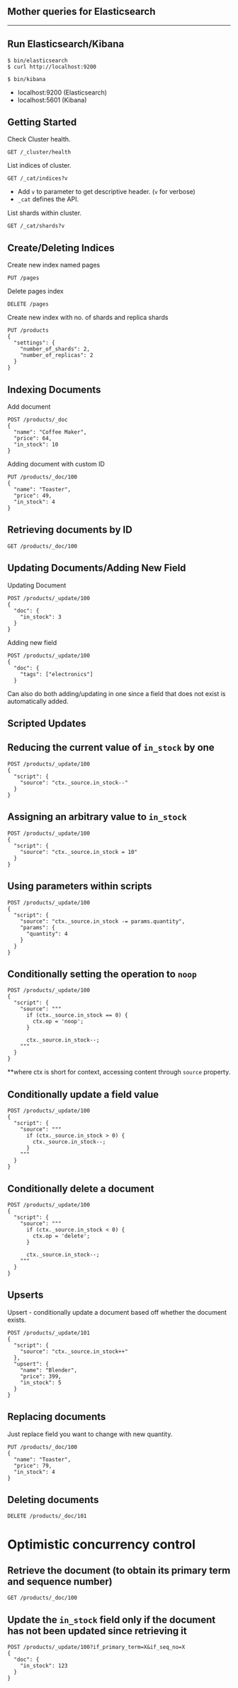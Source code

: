 ## **Mother queries for Elasticsearch**
----------
## Run Elasticsearch/Kibana
```
$ bin/elasticsearch
$ curl http://localhost:9200

$ bin/kibana
```
- localhost:9200 (Elasticsearch)
- localhost:5601 (Kibana)

## Getting Started


Check Cluster health.
```
GET /_cluster/health
```
List indices of cluster.
```
GET /_cat/indices?v
```
- Add `v` to parameter to get descriptive header. (`v` for verbose)
- `_cat` defines the API.

List shards within cluster.
```
GET /_cat/shards?v
```

## Create/Deleting Indices
Create new index named pages
```
PUT /pages
```

Delete pages index
```
DELETE /pages
```
Create new index with no. of shards and replica shards
```
PUT /products
{
  "settings": {
    "number_of_shards": 2,
    "number_of_replicas": 2
  }
}
```
## Indexing Documents
Add document
```
POST /products/_doc
{
  "name": "Coffee Maker",
  "price": 64,
  "in_stock": 10
}
```
Adding document with custom ID
```
PUT /products/_doc/100
{
  "name": "Toaster",
  "price": 49,
  "in_stock": 4
}
```
## Retrieving documents by ID
```
GET /products/_doc/100
```
## Updating Documents/Adding New Field
Updating Document
```
POST /products/_update/100
{
  "doc": {
    "in_stock": 3
  }
}
```
Adding new field
```
POST /products/_update/100
{
  "doc": {
    "tags": ["electronics"]
  }
```
Can also do both adding/updating in one since a field that does not exist is automatically added.

## Scripted Updates

## Reducing the current value of `in_stock` by one

```
POST /products/_update/100
{
  "script": {
    "source": "ctx._source.in_stock--"
  }
}
```

## Assigning an arbitrary value to `in_stock`

```
POST /products/_update/100
{
  "script": {
    "source": "ctx._source.in_stock = 10"
  }
}
```

## Using parameters within scripts

```
POST /products/_update/100
{
  "script": {
    "source": "ctx._source.in_stock -= params.quantity",
    "params": {
      "quantity": 4
    }
  }
}
```

## Conditionally setting the operation to `noop`

```
POST /products/_update/100
{
  "script": {
    "source": """
      if (ctx._source.in_stock == 0) {
        ctx.op = 'noop'; 
      }
      
      ctx._source.in_stock--;
    """
  }
}
```
**where ctx is short for context, accessing content through `source` property.
## Conditionally update a field value

```
POST /products/_update/100
{
  "script": {
    "source": """
      if (ctx._source.in_stock > 0) {
        ctx._source.in_stock--;
      }
    """
  }
}
```

## Conditionally delete a document

```
POST /products/_update/100
{
  "script": {
    "source": """
      if (ctx._source.in_stock < 0) {
        ctx.op = 'delete';
      }
      
      ctx._source.in_stock--;
    """
  }
}
```
## Upserts
Upsert - conditionally update a document based off whether the document exists.

```
POST /products/_update/101
{
  "script": {
    "source": "ctx._source.in_stock++"
  },
  "upsert": {
    "name": "Blender",
    "price": 399,
    "in_stock": 5
  }
}
```
## Replacing documents
Just replace field you want to change with new quantity.
```
PUT /products/_doc/100
{
  "name": "Toaster",
  "price": 79,
  "in_stock": 4
}
```
## Deleting documents

```
DELETE /products/_doc/101
```

# Optimistic concurrency control

## Retrieve the document (to obtain its primary term and sequence number)
```
GET /products/_doc/100
```

## Update the `in_stock` field only if the document has not been updated since retrieving it
```
POST /products/_update/100?if_primary_term=X&if_seq_no=X
{
  "doc": {
    "in_stock": 123
  }
}
```